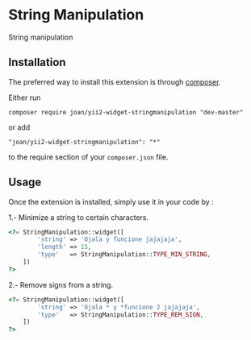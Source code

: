 String Manipulation
===================
String manipulation

Installation
------------

The preferred way to install this extension is through [composer](http://getcomposer.org/download/).

Either run

```
composer require joan/yii2-widget-stringmanipulation "dev-master"
```

or add

```
"joan/yii2-widget-stringmanipulation": "*"
```

to the require section of your `composer.json` file.


Usage
-----

Once the extension is installed, simply use it in your code by  :

1.- Minimize a string to certain characters.
```php
<?= StringManipulation::widget([
        'string' => 'Ojala y funcione jajajaja',
        'length' => 15,
        'type'   => StringManipulation::TYPE_MIN_STRING,
    ])
?>
```

2.- Remove signs from a string.
```php
<?= StringManipulation::widget([
        'string' => 'Ojala * y *funcione 2 jajajaja',
        'type'   => StringManipulation::TYPE_REM_SIGN,
    ])
?>
```